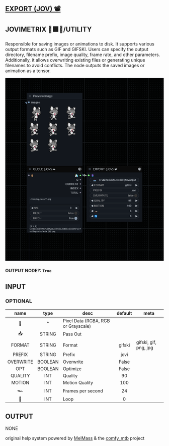 ## [EXPORT (JOV) 📽](https://github.com/Amorano/Jovimetrix-examples/blob/master/node/EXPORT/EXPORT.md)

## JOVIMETRIX 🔺🟩🔵/UTILITY


Responsible for saving images or animations to disk. It supports various output formats such as GIF and GIFSKI. Users can specify the output directory, filename prefix, image quality, frame rate, and other parameters. Additionally, it allows overwriting existing files or generating unique filenames to avoid conflicts. The node outputs the saved images or animation as a tensor.


![EXPORT](https://raw.githubusercontent.com/Amorano/Jovimetrix-examples/master/node/EXPORT/EXPORT.png)

#### OUTPUT NODE?: `True`

## INPUT

### OPTIONAL

name | type | desc | default | meta
:---:|:---:|---|:---:|---
👾  |  *  | Pixel Data (RGBA, RGB or Grayscale) |  | 
📤  |  STRING  | Pass Out | <comfy output dir> | 
FORMAT  |  STRING  | Format | gifski | gifski, gif, png, jpg
PREFIX  |  STRING  | Prefix | jovi | 
OVERWRITE  |  BOOLEAN  | Overwrite | False | 
OPT  |  BOOLEAN  | Optimize | False | 
QUALITY  |  INT  | Quality | 90 | 
MOTION  |  INT  | Motion Quality | 100 | 
🏎️  |  INT  | Frames per second | 24 | 
🔄  |  INT  | Loop | 0 | 

## OUTPUT

NONE

original help system powered by [MelMass](https://github.com/melMass) & the [comfy_mtb](https://github.com/melMass/comfy_mtb) project